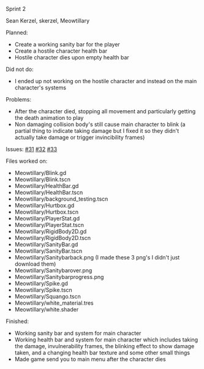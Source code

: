 Sprint 2

Sean Kerzel, skerzel, Meowtillary

Planned: 
- Create a working sanity bar for the player 
- Create a hostile character health bar
- Hostile character dies upon empty health bar

Did not do: 
- I ended up not working on the hostile character and instead on the main character's systems

Problems: 
- After the character died, stopping all movement and particularly getting the death animation to play 
- Non damaging collision body's still cause main character to blink (a partial thing to indicate taking damage but I fixed it so they didn't actually take damage or trigger invincibility frames)

Issues: 
[#31](https://github.com/Jazny/Meowtillary/issues/31)
[#32](https://github.com/Jazny/Meowtillary/issues/32)
[#33](https://github.com/Jazny/MeowTillery/issues/33)

Files worked on: 
- Meowtillary/Blink.gd 
- Meowtillary/Blink.tscn 
- Meowtillary/HealthBar.gd 
- Meowtillary/HealthBar.tscn 
- Meowtillary/background_testing.tscn 
- Meowtillary/Hurtbox.gd 
- Meowtillary/Hurtbox.tscn 
- Meowtillary/PlayerStat.gd 
- Meowtillary/PlayerStat.tscn 
- Meowtillary/RigidBody2D.gd 
- Meowtillary/RigidBody2D.tscn 
- Meowtillary/SanityBar.gd 
- Meowtillary/SanityBar.tscn 
- Meowtillary/Sanitybarback.png (I made these 3 png's I didn't just download them) 
- Meowtillary/Sanitybarover.png 
- Meowtillary/Sanitybarprogress.png 
- Meowtillary/Spike.gd 
- Meowtillary/Spike.tscn 
- Meowtillary/Squango.tscn 
- Meowtillary/white_material.tres 
- Meowtillary/white.shader

Finished: 
- Working sanity bar and system for main character 
- Working health bar and system for main character which includes taking the damage, invulnerability frames, the blinking effect to show damage taken, and a changing health bar texture and some other small things 
- Made game send you to main menu after the character dies
